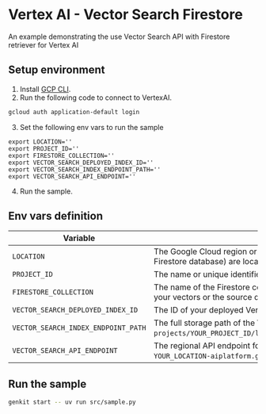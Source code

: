 # Vertex AI - Vector Search Firestore

An example demonstrating the use Vector Search API with Firestore retriever for Vertex AI

## Setup environment

1. Install [GCP CLI](https://cloud.google.com/sdk/docs/install).
2. Run the following code to connect to VertexAI.
```bash
gcloud auth application-default login
```
3. Set the following env vars to run the sample
```
export LOCATION=''
export PROJECT_ID=''
export FIRESTORE_COLLECTION=''
export VECTOR_SEARCH_DEPLOYED_INDEX_ID=''
export VECTOR_SEARCH_INDEX_ENDPOINT_PATH=''
export VECTOR_SEARCH_API_ENDPOINT=''
```
4. Run the sample.

## Env vars definition
| Variable                            | Definition                                                                                                |
| ----------------------------------- | --------------------------------------------------------------------------------------------------------- |
| `LOCATION`                          | The Google Cloud region or multi-region where your resources (e.g., Vertex AI Index, Firestore database) are located. Example: `us-central1`. |
| `PROJECT_ID`                        | The name or unique identifier for your Google Cloud Project.                                                      |
| `FIRESTORE_COLLECTION`              | The name of the Firestore collection used, for example, to store metadata associated with your vectors or the source documents. |
| `VECTOR_SEARCH_DEPLOYED_INDEX_ID`   | The ID of your deployed Vertex AI Vector Search index that you want to query.                               |
| `VECTOR_SEARCH_INDEX_ENDPOINT_PATH` | The full storage path of the Vertex AI Vector Search Index Endpoint. Example: `projects/YOUR_PROJECT_ID/locations/YOUR_LOCATION/indexEndpoints/YOUR_INDEX_ENDPOINT_ID`. |
| `VECTOR_SEARCH_API_ENDPOINT`        | The regional API endpoint for making calls to the Vertex AI Vector Search service. Example: `YOUR_LOCATION-aiplatform.googleapis.com`. |

## Run the sample

```bash
genkit start -- uv run src/sample.py
```
